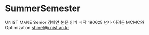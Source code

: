 # SummerSemester
UNIST MANE Senior 김혜연
논문 읽기 시작 180625
넘나 어려운 MCMC와 Optimization
shinel@unist.ac.kr
